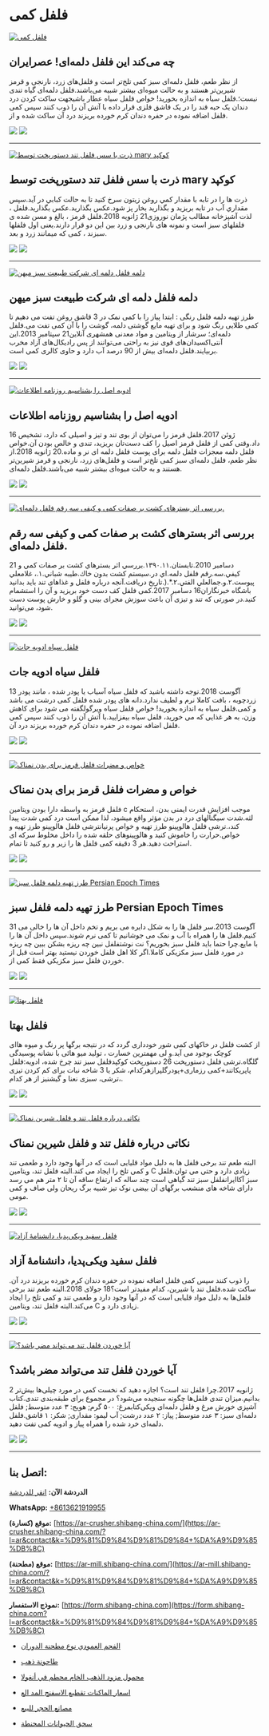 # فلفل کمی

<a href="https://swt.shibang-china.com/?l=ar&img&k=%D9%81%D9%84%D9%81%D9%84+%DA%A9%D9%85%DB%8C" target="_blank">![فلفل کمی](http://static.shibang-china.com/all-800x300/183.jpg)</a>

## چه می‌کند این فلفل دلمه‌ای! عصرایران
از نظر طعم، فلفل دلمه‌ای سبز کمی تلخ‌تر است و فلفل‌های زرد، نارنجی و قرمز شیرین‌تر هستند و به حالت میوه‌ای بیشتر شبیه می‌باشند.فلفل دلمه‌ای گیاه تندی نیست؛.فلفل سیاه به اندازه بخورید! خواص فلفل سیاه عطار باشیجهت ساکت کردن درد دندان یک حبه قند را در یک قاشق فلزی قرار داده با آتش آن را ذوب کنند سپس کمی فلفل اضافه نموده در حفره دندان کرم خورده بریزند درد آن ساکت شده و از.


<a href="https://whatsapp.shibangsoft.com/WhatsApp.php" target="_blank" title="WhatsApp">![](http://static.shibang-china.com/icon/whatsapp.png)</a> <a href="https://swt.shibang-china.com/?l=ar&icon&k=%D9%81%D9%84%D9%81%D9%84+%DA%A9%D9%85%DB%8C" target="_blank">![](http://static.shibang-china.com/icon/chat-ar.png)</a>

---

<a href="https://swt.shibang-china.com/?l=ar&img&k=%D9%81%D9%84%D9%81%D9%84+%DA%A9%D9%85%DB%8C" target="_blank">![ذرت با سس فلفل تند دستورپخت توسط mary کوکپد](http://static.shibang-china.com/all-800x300/564.jpg)</a>

## ذرت با سس فلفل تند دستورپخت توسط mary کوکپد
ذرت ها را در تابه با مقدار كمي روغن زيتون سرخ كنيد تا به حالت كبابي در آيد.سپس مقداري آب در تابه بريزيد و بگذاريد بخار پز شود.عکس بگذارید.عکس بگذارید.فلفل ، لذت آشپزخانه مطالب پژمان نوروزی21 ژانويه 2018.فلفل قرمز ، بالغ و مسن شده ی فلفلهای سبز است و نمونه های نارنجی و زرد بین این دو قرار دارند.یعنی اول فلفلها سبزند ، کمی که میمانند زرد و بعد.


<a href="https://whatsapp.shibangsoft.com/WhatsApp.php" target="_blank" title="WhatsApp">![](http://static.shibang-china.com/icon/whatsapp.png)</a> <a href="https://swt.shibang-china.com/?l=ar&icon&k=%D9%81%D9%84%D9%81%D9%84+%DA%A9%D9%85%DB%8C" target="_blank">![](http://static.shibang-china.com/icon/chat-ar.png)</a>

---

<a href="https://swt.shibang-china.com/?l=ar&img&k=%D9%81%D9%84%D9%81%D9%84+%DA%A9%D9%85%DB%8C" target="_blank">![دلمه فلفل دلمه ای شرکت طبیعت سبز میهن](http://static.shibang-china.com/all-800x300/292.jpg)</a>

## دلمه فلفل دلمه ای شرکت طبیعت سبز میهن
طرز تهیه دلمه فلفل رنگی : ابتدا پیاز را با کمی نمک در 3 قاشق روغن تفت می دهیم تا کمی طلایی رنگ شود و برای تهیه مایع گوشتی دلمه، گوشت را با آن کمی تفت می.فلفل دلمه‌ای؛ سرشار از ویتامین و مواد معدنی همشهری آنلاین21 سپتامبر 2013.این آنتی‌اکسیدان‌های قوی نیز به راحتی می‌توانند از پس رادیکال‌های آزاد مخرب بربیایند.فلفل دلمه‌ای بیش از 90 درصد آب دارد و حاوی کالری کمی است.


<a href="https://whatsapp.shibangsoft.com/WhatsApp.php" target="_blank" title="WhatsApp">![](http://static.shibang-china.com/icon/whatsapp.png)</a> <a href="https://swt.shibang-china.com/?l=ar&icon&k=%D9%81%D9%84%D9%81%D9%84+%DA%A9%D9%85%DB%8C" target="_blank">![](http://static.shibang-china.com/icon/chat-ar.png)</a>

---

<a href="https://swt.shibang-china.com/?l=ar&img&k=%D9%81%D9%84%D9%81%D9%84+%DA%A9%D9%85%DB%8C" target="_blank">![ادویه اصل را بشناسیم روزنامه اطلاعات](http://static.shibang-china.com/all-800x300/903.jpg)</a>

## ادویه اصل را بشناسیم روزنامه اطلاعات
16 ژوئن 2017.فلفل ‌قرمز را می‌توان از بوی تند و ‌تیز و اصیلی که دارد‌، تشخیص داد.وقتی کمی از فلفل ‌قرمز اصیل را کف دست‌تان بریزید‌، تندی و خالص بودن آن.خواص فلفل دلمه معجزات فلفل دلمه برای پوست فلفل دلمه ای نر و ماده.20 ژانويه 2018.از نظر طعم، فلفل دلمه‌ای سبز کمی تلخ‌تر است و فلفل‌های زرد، نارنجی و قرمز شیرین‌تر هستند و به حالت میوه‌ای بیشتر شبیه می‌باشند.فلفل دلمه‌ای.


<a href="https://whatsapp.shibangsoft.com/WhatsApp.php" target="_blank" title="WhatsApp">![](http://static.shibang-china.com/icon/whatsapp.png)</a> <a href="https://swt.shibang-china.com/?l=ar&icon&k=%D9%81%D9%84%D9%81%D9%84+%DA%A9%D9%85%DB%8C" target="_blank">![](http://static.shibang-china.com/icon/chat-ar.png)</a>

---

<a href="https://swt.shibang-china.com/?l=ar&img&k=%D9%81%D9%84%D9%81%D9%84+%DA%A9%D9%85%DB%8C" target="_blank">![بررسی اثر بسترهای کشت بر صفات کمی و کیفی سه رقم فلفل دلمه‌ای.](http://static.shibang-china.com/all-800x300/236.jpg)</a>

## بررسی اثر بسترهای کشت بر صفات کمی و کیفی سه رقم فلفل دلمه‌ای.
21 دسامبر 2010.ﺗﺎﺑﺴﺘﺎﻥ.۱۳۹۰.۱۱.ﺑﺮﺭﺳﻲ ﺍﺛﺮ ﺑﺴﺘﺮﻫﺎﻱ ﻛﺸﺖ ﺑﺮ ﺻﻔﺎﺕ ﻛﻤﻲ ﻭ ﻛﻴﻔﻲ.ﺳﻪ.ﺭﻗﻢ ﻓﻠﻔﻞ ﺩﻟﻤﻪ.ﺍﻱ ﺩﺭ.ﺳﻴﺴﺘﻢ ﻛﺸﺖ ﺑﺪﻭﻥ ﺧﺎﻙ.ﻃﻴﺒﻪ ﺷﺒﺎﻧﻲ.۱.، ﻏﻼﻣﻌﻠﻲ ﭘﻴﻮﺳﺖ.۲.ﻭ.ﺟﻤﺎﻟﻌﻠﻲ ﺍﻟﻔﺘﻲ.٢.*.(.ﺗﺎﺭﻳﺦ ﺩﺭﻳﺎﻓﺖ.آنجه درباره فلفل و غذاهای تند باید بدانید باشگاه خبرنگاران16 دسامبر 2017.کمی فلفل کف دست خود بریزید و آن را استشمام کنید.در صورتی که تند و تیزی آن باعث سوزش مجرای بینی و گلو و خارش پوست دست شود، می‌توانید.


<a href="https://whatsapp.shibangsoft.com/WhatsApp.php" target="_blank" title="WhatsApp">![](http://static.shibang-china.com/icon/whatsapp.png)</a> <a href="https://swt.shibang-china.com/?l=ar&icon&k=%D9%81%D9%84%D9%81%D9%84+%DA%A9%D9%85%DB%8C" target="_blank">![](http://static.shibang-china.com/icon/chat-ar.png)</a>

---

<a href="https://swt.shibang-china.com/?l=ar&img&k=%D9%81%D9%84%D9%81%D9%84+%DA%A9%D9%85%DB%8C" target="_blank">![فلفل سیاه ادویه جات](http://static.shibang-china.com/all-800x300/69.jpg)</a>

## فلفل سیاه ادویه جات
13 آگوست 2018.توجه داشته باشید که فلفل سیاه آسیاب یا پودر شده ، مانند پودر زردچوبه ، بافت کاملا نرم و لطیف ندارد.دانه های پودر شده فلفل کمی درشت می باشد و کمی.فلفل سیاه به اندازه بخورید! خواص فلفل سیاه ویرگولگفته می شود برای کاهش وزن، به هر غذایی که می خورید، فلفل سیاه بیفزایید.با آتش آن را ذوب کنند سپس کمی فلفل اضافه نموده در حفره دندان کرم خورده بریزند درد آن.


<a href="https://whatsapp.shibangsoft.com/WhatsApp.php" target="_blank" title="WhatsApp">![](http://static.shibang-china.com/icon/whatsapp.png)</a> <a href="https://swt.shibang-china.com/?l=ar&icon&k=%D9%81%D9%84%D9%81%D9%84+%DA%A9%D9%85%DB%8C" target="_blank">![](http://static.shibang-china.com/icon/chat-ar.png)</a>

---

<a href="https://swt.shibang-china.com/?l=ar&img&k=%D9%81%D9%84%D9%81%D9%84+%DA%A9%D9%85%DB%8C" target="_blank">![خواص و مضرات فلفل قرمز برای بدن نمناک](http://static.shibang-china.com/all-800x300/89.jpg)</a>

## خواص و مضرات فلفل قرمز برای بدن نمناک
فلفل قرمز به واسطه دارا بودن ویتامین c موجب افزایش قدرت ایمنی بدن، استحکام لثه.شدت سیگنالهای درد در بدن مؤثر واقع میشود، لذا ممکن است درد کمی شدت پیدا کند،.ترشی فلفل هالوپینو طرز تهیه و خواص پرنیانترشی فلفل هالوپینو طرز تهیه و خواص.حرارت را خاموش کنید و هالوپینوهای حلقه شده را داخل مخلوط سرکه ای استراحت دهید.هر 3 دقیقه کمی فلفل ها را زیر و رو کنید تا تمام.


<a href="https://whatsapp.shibangsoft.com/WhatsApp.php" target="_blank" title="WhatsApp">![](http://static.shibang-china.com/icon/whatsapp.png)</a> <a href="https://swt.shibang-china.com/?l=ar&icon&k=%D9%81%D9%84%D9%81%D9%84+%DA%A9%D9%85%DB%8C" target="_blank">![](http://static.shibang-china.com/icon/chat-ar.png)</a>

---

<a href="https://swt.shibang-china.com/?l=ar&img&k=%D9%81%D9%84%D9%81%D9%84+%DA%A9%D9%85%DB%8C" target="_blank">![طرز تهیه دلمه فلفل سبز Persian Epoch Times](http://static.shibang-china.com/all-800x300/537.jpg)</a>

## طرز تهیه دلمه فلفل سبز Persian Epoch Times
31 آگوست 2013.سر فلفل‌‌ ها را به شکل دایره می‌‌ بریم و تخم داخل آن‌‌ ها را خالی می‌‌ کنیم.فلفل‌‌ ها را همراه با آب و نمک می‌‌ جوشانیم تا کمی نرم شوند.سپس داخل آن‌‌ ها را با مایع.چرا حتما باید فلفل سبز بخوریم؟ نت نوشتفلفل نبین چه ریزه بشکن ببین چه ریزه در مورد فلفل سبز مکزیکی کاملا.اگر کلا اهل فلفل خوردن نیستید بهتر است قبل از خوردن فلفل سبز مکزیکی فقط کمی از.


<a href="https://whatsapp.shibangsoft.com/WhatsApp.php" target="_blank" title="WhatsApp">![](http://static.shibang-china.com/icon/whatsapp.png)</a> <a href="https://swt.shibang-china.com/?l=ar&icon&k=%D9%81%D9%84%D9%81%D9%84+%DA%A9%D9%85%DB%8C" target="_blank">![](http://static.shibang-china.com/icon/chat-ar.png)</a>

---

<a href="https://swt.shibang-china.com/?l=ar&img&k=%D9%81%D9%84%D9%81%D9%84+%DA%A9%D9%85%DB%8C" target="_blank">![فلفل بهتا](http://static.shibang-china.com/all-800x300/999.jpg)</a>

## فلفل بهتا
از کشت فلفل در خاکهای کمی شور خودداری گردد که در نتیجه برگها پر رنگ و میوه هاای کوچک بوجود می آید.و لی مهمترین خسارت ، تولید میو هائی با نشانه پوسیدگی گلگاه.ترشی فلفل دستورپخت 26 دستورپخت کوکپدفلفل سبز تند چرخ شده، ادویه:فلفل پاپریکاتند+کمی رزماری+پودرگلپرازهرکدام، شکر یا 3 شاخه نبات برای کم کردن تیزی ترشی، سبزی نعنا و گیشنیز از هر کدام،.


<a href="https://whatsapp.shibangsoft.com/WhatsApp.php" target="_blank" title="WhatsApp">![](http://static.shibang-china.com/icon/whatsapp.png)</a> <a href="https://swt.shibang-china.com/?l=ar&icon&k=%D9%81%D9%84%D9%81%D9%84+%DA%A9%D9%85%DB%8C" target="_blank">![](http://static.shibang-china.com/icon/chat-ar.png)</a>

---

<a href="https://swt.shibang-china.com/?l=ar&img&k=%D9%81%D9%84%D9%81%D9%84+%DA%A9%D9%85%DB%8C" target="_blank">![نکاتی درباره فلفل تند و فلفل شیرین نمناک](http://static.shibang-china.com/all-800x300/128.jpg)</a>

## نکاتی درباره فلفل تند و فلفل شیرین نمناک
البته طعم تند برخی فلفل ها به دلیل مواد قلیایی است که در آنها وجود دارد و طعمی تند و کمی تلخ را ایجاد می کند.البته فلفل تند، ویتامین C زیادی دارد و حتی می توان.فلفل سبز آکاایرانفلفل سبز تند گیاهی است چند ساله که ارتفاع ساقه آن تا ۲ متر هم می رسد دارای شاخه های منشعب برگهای آن بیضی نوک تیز شبیه برگ ریحان ولی صاف و کمی مومی.


<a href="https://whatsapp.shibangsoft.com/WhatsApp.php" target="_blank" title="WhatsApp">![](http://static.shibang-china.com/icon/whatsapp.png)</a> <a href="https://swt.shibang-china.com/?l=ar&icon&k=%D9%81%D9%84%D9%81%D9%84+%DA%A9%D9%85%DB%8C" target="_blank">![](http://static.shibang-china.com/icon/chat-ar.png)</a>

---

<a href="https://swt.shibang-china.com/?l=ar&img&k=%D9%81%D9%84%D9%81%D9%84+%DA%A9%D9%85%DB%8C" target="_blank">![فلفل سفید ویکی‌پدیا، دانشنامهٔ آزاد](http://static.shibang-china.com/all-800x300/106.jpg)</a>

## فلفل سفید ویکی‌پدیا، دانشنامهٔ آزاد
.را ذوب کنند سپس کمی فلفل اضافه نموده در حفره دندان کرم خورده بریزند درد آن ساکت شده.فلفل تند یا شیرین، کدام مفیدتر است؟18 جولای 2018.البته طعم تند برخی فلفل‌ها به دليل مواد قلیایی است که در آنها وجود دارد و طعمي تند و کمی تلخ را ایجاد می‌کند.البته فلفل تند، ویتامین C زیادی دارد و.


<a href="https://whatsapp.shibangsoft.com/WhatsApp.php" target="_blank" title="WhatsApp">![](http://static.shibang-china.com/icon/whatsapp.png)</a> <a href="https://swt.shibang-china.com/?l=ar&icon&k=%D9%81%D9%84%D9%81%D9%84+%DA%A9%D9%85%DB%8C" target="_blank">![](http://static.shibang-china.com/icon/chat-ar.png)</a>

---

<a href="https://swt.shibang-china.com/?l=ar&img&k=%D9%81%D9%84%D9%81%D9%84+%DA%A9%D9%85%DB%8C" target="_blank">![آیا خوردن فلفل‌ تند می‌تواند مضر باشد؟](http://static.shibang-china.com/all-800x300/142.jpg)</a>

## آیا خوردن فلفل‌ تند می‌تواند مضر باشد؟
2 ژانويه 2017.چرا فلفل تند است؟ اجازه دهید که نخست کمی در مورد چیلی‌ها بیش‌تر بدانیم.میزان تندی فلفل‌ها چگونه سنجیده می‌شود؟ در مجموع برای طبقه‌بندی تندی.کتاب آشپزی خورش مرغ و فلفل دلمه‌ای ویکی‌کتابمرغ: ۵۰۰ گرم; هویج: ۳ عدد متوسط; فلفل دلمه‌ای سبز: ۳ عدد متوسط; پیاز: ۲ عدد درشت; آب لیمو: مقداری; شکر: ۱ قاشق.فلفل دلمه‌ای خرد شده را همراه پیاز و ادویه کمی تفت دهید.


<a href="https://whatsapp.shibangsoft.com/WhatsApp.php" target="_blank" title="WhatsApp">![](http://static.shibang-china.com/icon/whatsapp.png)</a> <a href="https://swt.shibang-china.com/?l=ar&icon&k=%D9%81%D9%84%D9%81%D9%84+%DA%A9%D9%85%DB%8C" target="_blank">![](http://static.shibang-china.com/icon/chat-ar.png)</a>

---
## اتصل بنا:

**الدردشة الآن:** [انقر للدردشة](https://swt.shibang-china.com?l=ar&contact&k=%D9%81%D9%84%D9%81%D9%84+%DA%A9%D9%85%DB%8C)

**WhatsApp:**  [+8613621919955](https://whatsapp.shibangsoft.com/WhatsApp.php)

**موقع (كسارة):** [https://ar-crusher.shibang-china.com/](https://ar-crusher.shibang-china.com/?l=ar&contact&k=%D9%81%D9%84%D9%81%D9%84+%DA%A9%D9%85%DB%8C)

**موقع (مطحنة):** [https://ar-mill.shibang-china.com/](https://ar-mill.shibang-china.com/?l=ar&contact&k=%D9%81%D9%84%D9%81%D9%84+%DA%A9%D9%85%DB%8C)

**نموذج الاستفسار:** [https://form.shibang-china.com](https://form.shibang-china.com?l=ar&contact&k=%D9%81%D9%84%D9%81%D9%84+%DA%A9%D9%85%DB%8C)

* [الفحم العمودي نوع مطحنة الدوران](../23/%D8%A7%D9%84%D9%81%D8%AD%D9%85%20%D8%A7%D9%84%D8%B9%D9%85%D9%88%D8%AF%D9%8A%20%D9%86%D9%88%D8%B9%20%D9%85%D8%B7%D8%AD%D9%86%D8%A9%20%D8%A7%D9%84%D8%AF%D9%88%D8%B1%D8%A7%D9%86.md)

* [طاحونة ذهب](../22/%D8%B7%D8%A7%D8%AD%D9%88%D9%86%D8%A9%20%D8%B0%D9%87%D8%A8.md)

* [محمول مزود الذهب الخام محطم في أنغولا](../24/%D9%85%D8%AD%D9%85%D9%88%D9%84%20%D9%85%D8%B2%D9%88%D8%AF%20%D8%A7%D9%84%D8%B0%D9%87%D8%A8%20%D8%A7%D9%84%D8%AE%D8%A7%D9%85%20%D9%85%D8%AD%D8%B7%D9%85%20%D9%81%D9%8A%20%D8%A3%D9%86%D8%BA%D9%88%D9%84%D8%A7.md)

* [اسعار الماكنات تقطيع الاسفنج المد الع](../22/%D8%A7%D8%B3%D8%B9%D8%A7%D8%B1%20%D8%A7%D9%84%D9%85%D8%A7%D9%83%D9%86%D8%A7%D8%AA%20%D8%AA%D9%82%D8%B7%D9%8A%D8%B9%20%D8%A7%D9%84%D8%A7%D8%B3%D9%81%D9%86%D8%AC%20%D8%A7%D9%84%D9%85%D8%AF%20%D8%A7%D9%84%D8%B9.md)

* [مصانع الحجر للبيع](../22/%D9%85%D8%B5%D8%A7%D9%86%D8%B9%20%D8%A7%D9%84%D8%AD%D8%AC%D8%B1%20%D9%84%D9%84%D8%A8%D9%8A%D8%B9.md)

* [سحق الحيوانات المحنطة](../23/%D8%B3%D8%AD%D9%82%20%D8%A7%D9%84%D8%AD%D9%8A%D9%88%D8%A7%D9%86%D8%A7%D8%AA%20%D8%A7%D9%84%D9%85%D8%AD%D9%86%D8%B7%D8%A9.md)